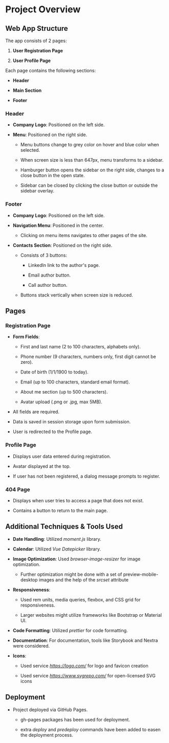 # Project Overview

## Web App Structure

The app consists of 2 pages:

1. **User Registration Page**

2. **User Profile Page**

Each page contains the following sections:

- **Header**

- **Main Section**

- **Footer**

### Header

- **Company Logo**: Positioned on the left side.

- **Menu**: Positioned on the right side.

  - Menu buttons change to grey color on hover and blue color when selected.

  - When screen size is less than 647px, menu transforms to a sidebar.

  - Hamburger button opens the sidebar on the right side, changes to a close button in the open state.

  - Sidebar can be closed by clicking the close button or outside the sidebar overlay.

### Footer

- **Company Logo**: Positioned on the left side.

- **Navigation Menu**: Positioned in the center.

  - Clicking on menu items navigates to other pages of the site.

- **Contacts Section**: Positioned on the right side.

  - Consists of 3 buttons:

    - LinkedIn link to the author's page.

    - Email author button.

    - Call author button.

  - Buttons stack vertically when screen size is reduced.

## Pages

### Registration Page

- **Form Fields**:

  - First and last name (2 to 100 characters, alphabets only).

  - Phone number (9 characters, numbers only, first digit cannot be zero).

  - Date of birth (1/1/1900 to today).

  - Email (up to 100 characters, standard email format).

  - About me section (up to 500 characters).

  - Avatar upload (.png or .jpg, max 5MB).

- All fields are required.

- Data is saved in session storage upon form submission.

- User is redirected to the Profile page.

### Profile Page

- Displays user data entered during registration.

- Avatar displayed at the top.

- If user has not been registered, a dialog message prompts to register.

### 404 Page

- Displays when user tries to access a page that does not exist.

- Contains a button to return to the main page.

## Additional Techniques & Tools Used

- **Date Handling**: Utilized _moment.js_ library.

- **Calendar**: Utilized _Vue Datepicker_ library.

- **Image Optimization**: Used _browser-image-resizer_ for image optimization.

  - Further optimization might be done with a set of preview-mobile-desktop images and the help of the _srcset_ attribute

- **Responsiveness**:

  - Used rem units, media queries, flexbox, and CSS grid for responsiveness.

  - Larger websites might utilize frameworks like Bootstrap or Material UI.

- **Code Formatting**: Utilized _prettier_ for code formatting.

- **Documentation**: For documentation, tools like Storybook and Nextra were considered.

- **Icons**: 

    - Used service _https://logo.com/_ for logo and favicon creation

    - Used service _https://www.svgrepo.com/_ for open-licensed SVG icons

## Deployment

- Project deployed via GitHub Pages.

  - gh-pages packages has been used for deployment.

  - extra _deploy_ and _predeploy_ commands have been added to easen the deployment process.
